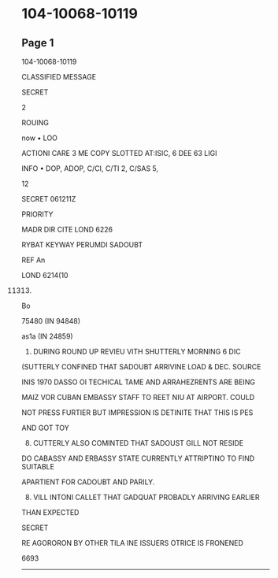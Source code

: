 # 104-10068-10119

## Page 1

104-10068-10119

CLASSIFIED MESSAGE

SECRET

2

ROUING

now • LOO

ACTIONI CARE 3 ME COPY SLOTTED AT:ISIC, 6 DEE 63 LIGI

INFO • DOP, ADOP, C/CI, C/TI 2, C/SAS 5,

12

SECRET 061211Z

PRIORITY

MADR DIR CITE LOND 6226

RYBAT KEYWAY PERUMDI SADOUBT

REF An

LOND 6214(10

11313)

Bo

75480 (IN 94848)

as1a (IN 24859)

1. DURING ROUND UP REVIEU VITH SHUTTERLY MORNING 6 DIC

(SUTTERLY CONFINED THAT SADOUBT ARRIVINE LOAD & DEC. SOURCE

INIS 1970 DASSO OI TECHICAL TAME AND ARRAHEZRENTS ARE BEING

MAIZ VOR CUBAN EMBASSY STAFF TO REET NIU AT AIRPORT. COULD

NOT PRESS FURTIER BUT IMPRESSION IS DETINITE THAT THIS IS PES

AND GOT TOY

8. CUTTERLY ALSO COMINTED THAT SADOUST GILL NOT RESIDE

DO CABASSY AND ERBASSY STATE CURRENTLY ATTRIPTINO TO FIND SUITABLE

APARTIENT FOR CADOUBT AND PARILY.

8. VILL INTONI CALLET THAT GADQUAT PROBADLY ARRIVING EARLIER

THAN EXPECTED

SECRET

RE AGORORON BY OTHER TILA INE ISSUERS OTRICE IS FRONENED

6693

---

